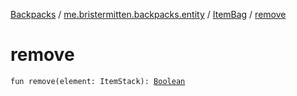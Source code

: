 [Backpacks](../../index.md) / [me.bristermitten.backpacks.entity](../index.md) / [ItemBag](index.md) / [remove](./remove.md)

# remove

`fun remove(element: ItemStack): `[`Boolean`](https://kotlinlang.org/api/latest/jvm/stdlib/kotlin/-boolean/index.html)